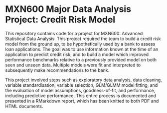 # MXN600 Major Data Analysis Project: Credit Risk Model

This repository contains code for a project for MXN600: Advanced Statistical Data Analysis. This project required the team to build a credit risk model from the ground up, to be hypothetically used by a bank to assess loan applications. The goal was to use information known at the time of an application to predict credit risk, and to build a model which improved performance benchmarks relative to a previously provided model on both seen and unseen data. Multiple models were fit and interpreted to subsequently make recommendations to the bank.

This project involved steps such as exploratory data analysis, data cleaning, variable standardisation, variable selection, GLM/GLMM model fitting, and the evaluation of model assumptions, goodness-of-fit, and performance, including predictive performance. This entire process is documented and presented in a RMarkdown report, which has been knitted to both PDF and HTML documents.
